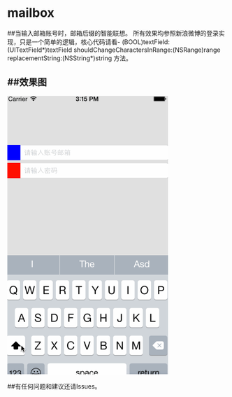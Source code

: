 # mailbox
##当输入邮箱账号时，邮箱后缀的智能联想。
所有效果均参照新浪微博的登录实现，只是一个简单的逻辑，核心代码请看- (BOOL)textField:(UITextField*)textField shouldChangeCharactersInRange:(NSRange)range replacementString:(NSString*)string
方法。

##效果图<br>
-
![](https://github.com/YAANNZ/mailbox/blob/master/gif/mailbox.gif)

##有任何问题和建议还请Issues。
